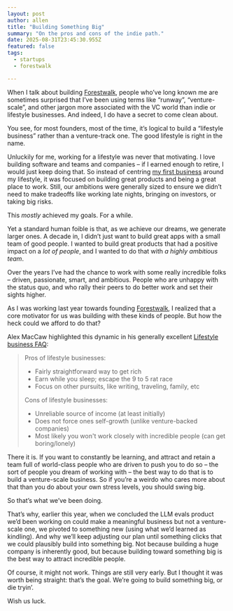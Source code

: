 ```yaml
---
layout: post
author: allen
title: "Building Something Big"
summary: "On the pros and cons of the indie path."
date: 2025-08-31T23:45:30.955Z
featured: false
tags:
  - startups
  - forestwalk

---
```


When I talk about building [Forestwalk](https://forestwalk.ai/), people who’ve long known me are sometimes surprised that I’ve been using terms like “runway”, “venture-scale”, and other jargon more associated with the VC world than indie or lifestyle businesses. And indeed, I do have a secret to come clean about.

You see, for most founders, most of the time, it’s logical to build a “lifestyle business” rather than a venture-track one. The good lifestyle is right in the name.

Unluckily for me, working for a lifestyle was never that motivating. I love building software and teams and companies – if I earned enough to retire, I would just keep doing that. So instead of centring [my first business](https://steamclock.com/) around my lifestyle, it was focused on building great products and being a great place to work. Still, our ambitions were generally sized to ensure we didn’t need to make tradeoffs like working late nights, bringing on investors, or taking big risks.

This *mostly* achieved my goals. For a while. 

Yet a standard human foible is that, as we achieve our dreams, we generate larger ones. A decade in, I didn’t just want to build great apps with a small team of good people. I wanted to build great products that had a positive impact on a *lot of people*, and I wanted to do that with *a highly ambitious team*.

Over the years I’ve had the chance to work with some really incredible folks – driven, passionate, smart, and ambitious. People who are unhappy with the status quo, and who rally their peers to do better work and set their sights higher.

As I was working last year towards founding [Forestwalk](https://forestwalk.ai/), I realized that a core motivator for us was building with these kinds of people. But how the heck could we afford to do that?

Alex MacCaw highlighted this dynamic in his generally excellent [Lifestyle business FAQ](https://blog.alexmaccaw.com/lifestyle-vs-venture/):

> Pros of lifestyle businesses:
> * Fairly straightforward way to get rich
> * Earn while you sleep; escape the 9 to 5 rat race
> * Focus on other pursuits, like writing, traveling, family, etc
> 
> Cons of lifestyle businesses:
> * Unreliable source of income (at least initially)
> * Does not force ones self-growth (unlike venture-backed companies)
> * Most likely you won't work closely with incredible people (can get boring/lonely)

There it is. If you want to constantly be learning, and attract and retain a team full of world-class people who are driven to push you to do so – the sort of people you dream of working with – the best way to do that is to build a venture-scale business. So if you’re a weirdo who cares more about that than you do about your own stress levels, you should swing big.

So that’s what we’ve been doing.

That’s why, earlier this year, when we concluded the LLM evals product we’d been working on could make a meaningful business but not a venture-scale one, we pivoted to something new (using what we’d learned as kindling). And why we’ll keep adjusting our plan until something clicks that we could plausibly build into something big. Not because building a huge company is inherently good, but because building toward something big is the best way to attract incredible people.

Of course, it might not work. Things are still very early. But I thought it was worth being straight: that’s the goal. We’re going to build something big, or die tryin’.

Wish us luck.
